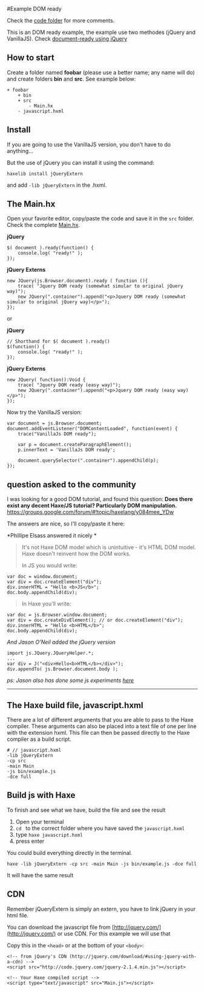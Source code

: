 #Example DOM ready

Check the [code folder](https://github.com/MatthijsKamstra/haxejs/tree/master/02dom/code) for more comments.

This is an DOM ready example, the example use two methodes (jQuery and VanillaJS).
Check [document-ready using jQuery](https://learn.jquery.com/using-jquery-core/document-ready/)

## How to start

Create a folder named **foobar** (please use a better name; any name will do) and create folders **bin** and **src**.
See example below:

```
+ foobar
	+ bin
	+ src
		- Main.hx
	- javascript.hxml
```

## Install

If you are going to use the VanillaJS version, you don't have to do anything...

But the use of jQuery you can install it using the command:

	haxelib install jQueryExtern

and add `-lib jQueryExtern` in the .hxml.



## The Main.hx

Open your favorite editor, copy/paste the code and save it in the `src` folder. 
Check the complete [Main.hx](https://github.com/MatthijsKamstra/haxejs/tree/master/02dom/code/src/Main.hx).


**jQuery**

```
$( document ).ready(function() {
    console.log( "ready!" );
});
```

**jQuery Externs**

```
new JQuery(js.Browser.document).ready ( function (){
	trace( "Jquery DOM ready (somewhat simular to original jQuery way)");
	new JQuery(".container").append("<p>Jquery DOM ready (somewhat simular to original jQuery way)</p>");
});
```
or

**jQuery**

```
// Shorthand for $( document ).ready()
$(function() {
    console.log( "ready!" );
});
```


**jQuery Externs**

```
new JQuery( function():Void { 
	trace( "Jquery DOM ready (easy way)");
	new JQuery(".container").append("<p>Jquery DOM ready (easy way)</p>");
});
```

Now try the VanillaJS version:
	
```
var document = js.Browser.document;
document.addEventListener("DOMContentLoaded", function(event) { 
	trace("VanillaJs DOM ready");
	
	var p = document.createParagraphElement();
	p.innerText = 'VanillaJs DOM ready';

	document.querySelector(".container").appendChild(p);
});
```


## question asked to the community

I was looking for a good DOM tutorial, and found this question:
**Does there exist any decent Haxe/JS tutorial? Particularly DOM manipulation.**
<https://groups.google.com/forum/#!topic/haxelang/y084mee_YDw>

The answers are nice, so I'll copy/paste it here:

*Phillipe Elsass answered it nicely *

>It's not Haxe DOM model which is unintuitive - it's HTML DOM model. 
>Haxe doesn't reinvent how the DOM works.
>
>In JS you would write:
>
```
var doc = window.document;
var div = doc.createElement("div");
div.innerHTML = "Hello <b>JS</b>";
doc.body.appendChild(div);
```
>In Haxe you'll write:  
>
```
var doc = js.Browser.window.document;
var div = doc.createDivElement(); // or doc.createElement("div");
div.innerHTML = "Hello <b>HTML</b>";
doc.body.appendChild(div);
```

*And Jason O'Neil added the jQuery version*
>
```
import js.JQuery.JQueryHelper.*;
...
var div = J("<div>Hello<b>HTML</b></div>");
div.appendTo( js.Browser.document.body );
```


_ps: Jason also has done some js experiments [here](https://github.com/Justinfront/divtastic3)_


----


## The Haxe build file, javascript.hxml

There are a lot of different arguments that you are able to pass to the Haxe compiler.
These arguments can also be placed into a text file of one per line with the extension hxml. This file can then be passed directly to the Haxe compiler as a build script.

```
# // javascript.hxml
-lib jQueryExtern
-cp src
-main Main
-js bin/example.js
-dce full
```


## Build js with Haxe

To finish and see what we have, build the file and see the result

1. Open your terminal
2. `cd ` to the correct folder where you have saved the `javascript.hxml` 
3. type `haxe javascript.hxml`
4. press enter


You could build everything directly in the terminal.

```
haxe -lib jQueryExtern -cp src -main Main -js bin/example.js -dce full
```

It will have the same result





## CDN

Remember jQueryExtern is simply an extern, you have to link jQuery in your html file.

You can download the javascript file from [http://jquery.com/](http://jquery.com/) or use CDN.
For this example we will use that


Copy this in the `<head>` or at the bottom of your `<body>`:

```
<!-- from jQuery's CDN (http://jquery.com/download/#using-jquery-with-a-cdn) -->
<script src="http://code.jquery.com/jquery-2.1.4.min.js"></script>

<!-- Your Haxe compiled script -->
<script type="text/javascript" src="Main.js"></script>
```